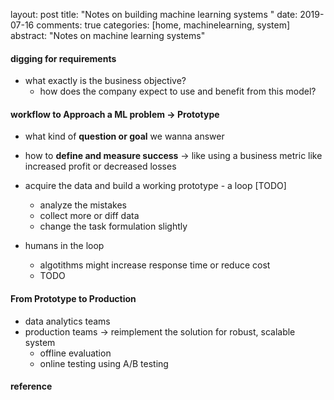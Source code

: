 layout: post
title: "Notes on building machine learning systems " 
date: 2019-07-16
comments: true
categories: [home, machinelearning, system]
abstract: "Notes on machine learning systems"

#### digging for requirements 

* what exactly is the business objective?  
    - how does the company expect to use and benefit from this model?  

#### workflow to Approach a ML problem -> Prototype 

* what kind of **question or goal** we wanna answer  

* how to **define and measure success** -> like using a business metric like increased profit or decreased losses  

* acquire the data and build a working prototype  - a loop [TODO] 
    - analyze the mistakes 
    - collect more or diff data 
    - change the task formulation slightly  

* humans in the loop 
    - algotithms might increase response time or reduce cost 
    - TODO 

#### From Prototype to Production 

* data analytics teams 
* production teams -> reimplement the solution for robust, scalable system 
    - offline evaluation 
    - online testing using A/B testing 

#### reference 
